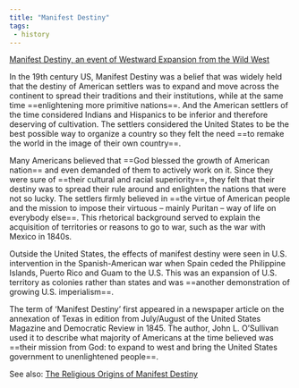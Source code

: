 ```yaml
---
title: "Manifest Destiny"
tags: 
 - history
---
```


[Manifest Destiny, an event of Westward Expansion from the Wild West](https://www.historynet.com/manifest-destiny/)

In the 19th century US, Manifest Destiny was a belief that was widely held that the destiny of American settlers was to expand and move across the continent to spread their traditions and their institutions, while at the same time ==enlightening more primitive nations==. And the American settlers of the time considered Indians and Hispanics to be inferior and therefore deserving of cultivation. The settlers considered the United States to be the best possible way to organize a country so they felt the need ==to remake the world in the image of their own country==.

Many Americans believed that ==God blessed the growth of American nation== and even demanded of them to actively work on it. Since they were sure of ==their cultural and racial superiority==, they felt that their destiny was to spread their rule around and enlighten the nations that were not so lucky. The settlers firmly believed in ==the virtue of American people and the mission to impose their virtuous – mainly Puritan – way of life on everybody else==. This rhetorical background served to explain the acquisition of territories or reasons to go to war, such as the war with Mexico in 1840s.

Outside the United States, the effects of manifest destiny were seen in U.S. intervention in the Spanish-American war when Spain ceded the Philippine Islands, Puerto Rico and Guam to the U.S. This was an expansion of U.S. territory as colonies rather than states and was ==another demonstration of growing U.S. imperialism==.

The term of ‘Manifest Destiny’ first appeared in a newspaper article on the annexation of Texas in edition from July/August of the United States Magazine and Democratic Review in 1845. The author, John L. O’Sullivan used it to describe what majority of Americans at the time believed was ==their mission from God: to expand to west and bring the United States government to unenlightened people==.

See also: [The Religious Origins of Manifest Destiny](https://readwise.io/reader/shared/01gwbag7mpybwtjdb3ffnjhvnd
)
